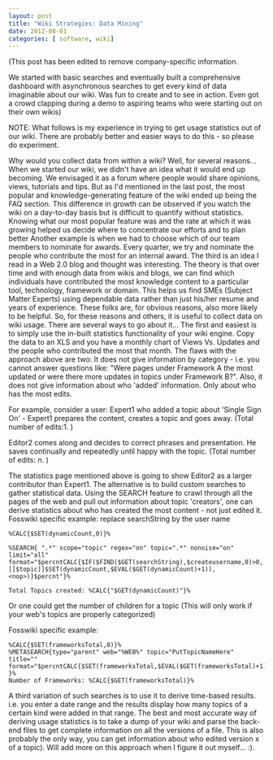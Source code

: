 ```yaml
---
layout: post
title: "Wiki Strategies: Data Mining"
date: 2012-08-01
categories: [ software, wiki]
---
```

(This post has been edited to remove company-specific information. 

We started with basic searches and eventually built a comprehensive dashboard with asynchronous searches to get every kind of data imaginable about our wiki. Was fun to create and to see in action. Even got a crowd clapping during a demo to aspiring teams who were starting out on their own wikis)

NOTE: What follows is my experience in trying to get usage statistics out of our wiki. There are probably better and easier ways to do this - so please do experiment.

Why would you collect data from within a wiki? Well, for several reasons...
When we started our wiki, we didn't have an idea what it would end up becoming. We envisaged it as a forum where people would share opinions, views, tutorials and tips. But as I'd mentioned in the last post, the most popular and knowledge-generating feature of the wiki ended up being the FAQ section. This difference in growth can be observed if you watch the wiki on a day-to-day basis but is difficult to quantify without statistics. Knowing what our most popular feature was and the rate at which it was growing helped us decide where to concentrate our efforts and to plan better
Another example is when we had to choose which of our team members to nominate for awards. Every quarter, we try and nominate the people who contribute the most for an internal award.
The third is an idea I read in a Web 2.0 blog and thought was interesting. The theory is that over time and with enough data from wikis and blogs, we can find which individuals have contributed the most knowledge content to a particular tool, technology, framework or domain. This helps us find SMEs (Subject Matter Experts) using dependable data rather than just his/her resume and years of experience. These folks are, for obvious reasons, also more likely to be helpful.
So, for these reasons and others, it is useful to collect data on wiki usage. There are several ways to go about it...
The first and easiest is to simply use the in-built statistics functionality of your wiki engine. Copy the data to an XLS and you have a monthly chart of Views Vs. Updates and the people who contributed the most that month. The flaws with the approach above are two: 
It does not give information by category - i.e. you cannot answer questions like: "Were pages under Framework A the most updated or were there more updates in topics under Framework B?". 
Also, it does not give information about who 'added' information. Only about who has the most edits. 

For example, consider a user: 
Expert1 who added a topic about 'Single Sign On' - Expert1 prepares the content, creates a topic and goes away. (Total number of edits:1. )

Editor2 comes along and decides to correct phrases and presentation. He saves continually and repeatedly until happy with the topic. (Total number of edits: n. )

The statistics page mentioned above is going to show Editor2 as a larger contributor than Expert1.
The alternative is to build custom searches to gather statistical data. 
Using the SEARCH feature to crawl through all the pages of the web and pull out information about topic 'creators', one can derive statistics about who has created the most content - not just edited it.
Fosswiki specific example: replace searchString by the user name

```
%CALC{$SET(dynamicCount,0)}%

%SEARCH{ ".*" scope="topic" regex="on" topic=".*" nonoise="on" limit="all" format="$percntCALC{$IF($FIND($GET(searchString),$createusername,0)>0, [[$topic]]$SET(dynamicCount,$EVAL($GET(dynamicCount)+1)),<nop>)}$percnt"}%

Total Topics created: %CALC{"$GET(dynamicCount)"}%
```

Or one could get the number of children for a topic (This will only work if your web's topics are properly categorized)

Fosswiki specific example:

```
%CALC{$SET(frameworksTotal,0)}%
%METASEARCH{type="parent" web="%WEB%" topic="PutTopicNameHere" title="" format="$percntCALC{$SET(frameworksTotal,$EVAL($GET(frameworksTotal)+1))}$percnt" }%
Number of Frameworks: %CALC{$GET(frameworksTotal)}%
```

A third variation of such searches is to use it to derive time-based results. i.e. you enter a date range and the results display how many topics of a certain kind were added in that range. 
The best and most accurate way of deriving usage statistics is to take a dump of your wiki and parse the back-end files to get complete information on all the versions of a file. This is also probably the only way, you can get information about who edited version x of a topic). Will add more on this approach when I figure it out myself... :).
